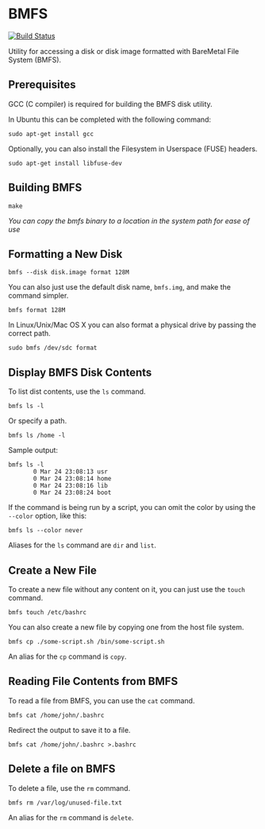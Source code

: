 # BMFS

[![Build Status](https://travis-ci.org/ReturnInfinity/BMFS.svg?branch=master)](https://travis-ci.org/ReturnInfinity/BMFS)

Utility for accessing a disk or disk image formatted with BareMetal File System (BMFS).


## Prerequisites

GCC (C compiler) is required for building the BMFS disk utility.

In Ubuntu this can be completed with the following command:

	sudo apt-get install gcc

Optionally, you can also install the Filesystem in Userspace (FUSE) headers. 

	sudo apt-get install libfuse-dev


## Building BMFS

    make

*You can copy the bmfs binary to a location in the system path for ease of use*


## Formatting a New Disk

    bmfs --disk disk.image format 128M

You can also just use the default disk name, `bmfs.img`, and make the command simpler.

    bmfs format 128M

In Linux/Unix/Mac OS X you can also format a physical drive by passing the correct path.

	sudo bmfs /dev/sdc format


## Display BMFS Disk Contents

To list dist contents, use the `ls` command.

	bmfs ls -l

Or specify a path.

	bmfs ls /home -l

Sample output:

	bmfs ls -l
	       0 Mar 24 23:08:13 usr
	       0 Mar 24 23:08:14 home
	       0 Mar 24 23:08:16 lib
	       0 Mar 24 23:08:24 boot

If the command is being run by a script, you can omit the color by using the `--color` option, like this:

	bmfs ls --color never

Aliases for the `ls` command are `dir` and `list`.


## Create a New File

To create a new file without any content on it, you can just use the `touch` command.

	bmfs touch /etc/bashrc

You can also create a new file by copying one from the host file system.

	bmfs cp ./some-script.sh /bin/some-script.sh

An alias for the `cp` command is `copy`.


## Reading File Contents from BMFS

To read a file from BMFS, you can use the `cat` command.

	bmfs cat /home/john/.bashrc

Redirect the output to save it to a file.

	bmfs cat /home/john/.bashrc >.bashrc


## Delete a file on BMFS

To delete a file, use the `rm` command.

	bmfs rm /var/log/unused-file.txt

An alias for the `rm` command is `delete`.
